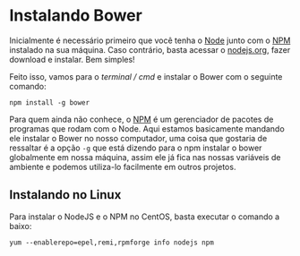 # Instalando Bower

Inicialmente é necessário primeiro que você tenha o [Node](http://nodejs.org) junto com o [NPM](https://npmjs.org) instalado na sua máquina. 
Caso contrário, basta acessar o [nodejs.org](https://npmjs.org), fazer download e instalar. Bem simples!

Feito isso, vamos para o *terminal / cmd* e instalar o Bower com o seguinte comando:

    npm install -g bower

Para quem ainda não conhece, o [NPM](https://npmjs.org)  é um gerenciador de pacotes de programas que rodam com o Node. 
Aqui estamos basicamente mandando ele instalar o Bower no nosso computador, uma coisa que gostaria de ressaltar é a opção `-g` que está dizendo para o npm instalar o bower globalmente em nossa máquina, assim ele já fica nas nossas variáveis de ambiente e podemos utiliza-lo facilmente em outros projetos.

## Instalando no Linux

Para instalar o NodeJS e o NPM no CentOS, basta executar o comando a baixo:

    yum --enablerepo=epel,remi,rpmforge info nodejs npm
